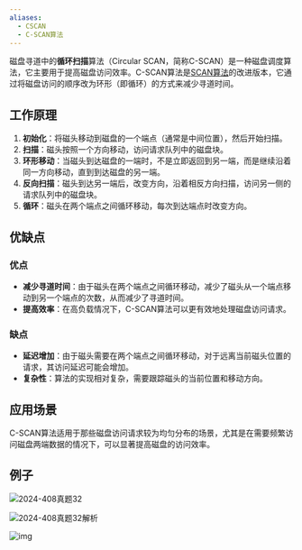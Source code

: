 ```yaml
---
aliases:
  - CSCAN
  - C-SCAN算法
---
```

磁盘寻道中的**循环扫描**算法（Circular SCAN，简称C-SCAN）是一种磁盘调度算法，它主要用于提高磁盘访问效率。C-SCAN算法是[SCAN算法](SCAN.md)的改进版本，它通过将磁盘访问的顺序改为环形（即循环）的方式来减少寻道时间。

## 工作原理

1. **初始化**：将磁头移动到磁盘的一个端点（通常是中间位置），然后开始扫描。
2. **扫描**：磁头按照一个方向移动，访问请求队列中的磁盘块。
3. **环形移动**：当磁头到达磁盘的一端时，不是立即返回到另一端，而是继续沿着同一方向移动，直到到达磁盘的另一端。
4. **反向扫描**：磁头到达另一端后，改变方向，沿着相反方向扫描，访问另一侧的请求队列中的磁盘块。
5. **循环**：磁头在两个端点之间循环移动，每次到达端点时改变方向。
## 优缺点
### 优点

- **减少寻道时间**：由于磁头在两个端点之间循环移动，减少了磁头从一个端点移动到另一个端点的次数，从而减少了寻道时间。
- **提高效率**：在高负载情况下，C-SCAN算法可以更有效地处理磁盘访问请求。

### 缺点

- **延迟增加**：由于磁头需要在两个端点之间循环移动，对于远离当前磁头位置的请求，其访问延迟可能会增加。
- **复杂性**：算法的实现相对复杂，需要跟踪磁头的当前位置和移动方向。

## 应用场景

C-SCAN算法适用于那些磁盘访问请求较为均匀分布的场景，尤其是在需要频繁访问磁盘两端数据的情况下，可以显著提高磁盘的访问效率。

## 例子

![2024-408真题32](https://pic-1257412153.cos.ap-nanjing.myqcloud.com/images/2024/11/19/image-20241119183934278-2bac9e.png)

![2024-408真题32解析](https://pic-1257412153.cos.ap-nanjing.myqcloud.com/images/2024/11/19/image-20241119184132995-8a418b.png)



![img](https://pic-1257412153.cos.ap-nanjing.myqcloud.com/images/2024/07/06/2020040818161071-5e33f9.png)
